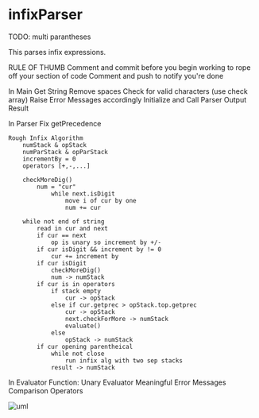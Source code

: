 # infixParser


TODO:
multi parantheses

This parses infix expressions.

RULE OF THUMB
	Comment and commit before you begin working to rope off your section of code
	Comment and push to notify you're done 

In Main
	Get String
	Remove spaces Check for valid characters (use check array)
	Raise Error Messages accordingly
	Initialize and Call Parser
	Output Result

In Parser
	Fix getPrecedence
	
	Rough Infix Algorithm
		numStack & opStack
		numParStack & opParStack
		incrementBy = 0
		operators [+,-,...]

		checkMoreDig()
			num = "cur"
				while next.isDigit
					move i of cur by one
					num += cur

		while not end of string
			read in cur and next
			if cur == next
				op is unary so increment by +/-
			if cur isDigit && increment by != 0
				cur += increment by
			if cur isDigit
				checkMoreDig()
				num -> numStack
			if cur is in operators
				if stack empty
					cur -> opStack
				else if cur.getprec > opStack.top.getprec
					cur -> opStack
					next.checkForMore -> numStack
					evaluate()
				else
					opStack -> numStack
			if cur opening parentheical
				while not close
					run infix alg with two sep stacks
				result -> numStack


In Evaluator Function:
	Unary Evaluator
	Meaningful Error Messages
	Comparison Operators

![uml](https://user-images.githubusercontent.com/33508520/46710018-ca90e480-cc0b-11e8-9fc3-7f837a38481a.jpg)
